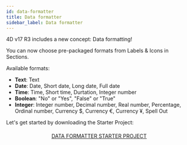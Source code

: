 ```yaml
---
id: data-formatter
title: Data formatter
sidebar_label: Data formatter
---
```


4D v17 R3 includes a new concept: Data formatting!

You can now choose pre-packaged formats from Labels & Icons in Sections.


<div markdown="1" class = "tips">

Available formats:

* **Text**: Text
*  **Date**: Date, Short date, Long date, Full date
*  **Time**: Time, Short time, Durtation, Integer number
*  **Boolean**: "No" or "Yes", "False" or "True"
*  **Integer**: Integer number, Decimal number, Real number, Percentage, Ordinal number, Currency $, Currency €, Currency ¥, Spell Out

</div>

Let's get started by downloading the Starter Project:


<div markdown="1" style="text-align: center; margin-top: 20px">
<a class="button"
href="../assets/data-formatter/BankingApp.zip">DATA FORMATTER STARTER PROJECT</a>
</div>

